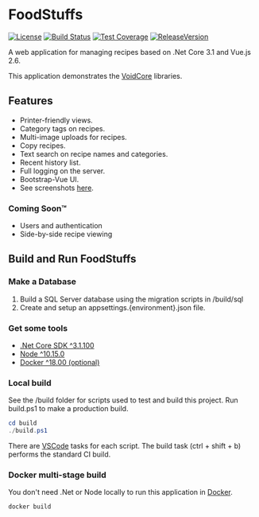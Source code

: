 # FoodStuffs

[![License](https://img.shields.io/github/license/void-type/FoodStuffs.svg)](https://github.com/void-type/FoodStuffs/blob/master/LICENSE.txt)
[![Build Status](https://img.shields.io/azure-devops/build/void-type/FoodStuffs/4.svg)](https://dev.azure.com/void-type/FoodStuffs/_build/latest?definitionId=4&branchName=master)
[![Test Coverage](https://img.shields.io/azure-devops/coverage/void-type/FoodStuffs/4.svg)](https://dev.azure.com/void-type/FoodStuffs/_build/latest?definitionId=4&branchName=master)
[![ReleaseVersion](https://img.shields.io/github/release/void-type/FoodStuffs.svg)](https://github.com/void-type/FoodStuffs/releases)

A web application for managing recipes based on .Net Core 3.1 and Vue.js 2.6.

This application demonstrates the [VoidCore](https://github.com/void-type/VoidCore) libraries.

## Features

* Printer-friendly views.
* Category tags on recipes.
* Multi-image uploads for recipes.
* Copy recipes.
* Text search on recipe names and categories.
* Recent history list.
* Full logging on the server.
* Bootstrap-Vue UI.
* See screenshots [here](docs/screenshots.md).

### Coming Soon™

* Users and authentication
* Side-by-side recipe viewing

## Build and Run FoodStuffs

### Make a Database

1. Build a SQL Server database using the migration scripts in /build/sql
2. Create and setup an appsettings.{environment}.json file.

### Get some tools

* [.Net Core SDK ^3.1.100](https://www.microsoft.com/net/download)
* [Node ^10.15.0](https://nodejs.org/en/)
* [Docker ^18.00 (optional)](https://docker.com)

### Local build

See the /build folder for scripts used to test and build this project. Run build.ps1 to make a production build.

```powershell
cd build
./build.ps1
```

There are [VSCode](https://code.visualstudio.com/) tasks for each script. The build task (ctrl + shift + b) performs the standard CI build.

### Docker multi-stage build

You don't need .Net or Node locally to run this application in [Docker](https://www.docker.com/).

```powershell
docker build
```
